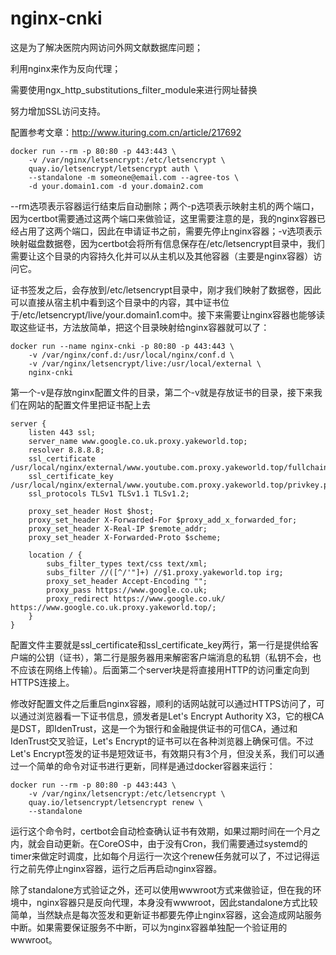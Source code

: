 # nginx-cnki

这是为了解决医院内网访问外网文献数据库问题；

利用nginx来作为反向代理；

需要使用ngx_http_substitutions_filter_module来进行网址替换

努力增加SSL访问支持。

配置参考文章：http://www.ituring.com.cn/article/217692

    docker run --rm -p 80:80 -p 443:443 \
        -v /var/nginx/letsencrypt:/etc/letsencrypt \
        quay.io/letsencrypt/letsencrypt auth \
        --standalone -m someone@email.com --agree-tos \
        -d your.domain1.com -d your.domain2.com

--rm选项表示容器运行结束后自动删除；两个-p选项表示映射主机的两个端口，因为certbot需要通过这两个端口来做验证，这里需要注意的是，我的nginx容器已经占用了这两个端口，因此在申请证书之前，需要先停止nginx容器；-v选项表示映射磁盘数据卷，因为certbot会将所有信息保存在/etc/letsencrypt目录中，我们需要让这个目录的内容持久化并可以从主机以及其他容器（主要是nginx容器）访问它。

证书签发之后，会存放到/etc/letsencrypt目录中，刚才我们映射了数据卷，因此可以直接从宿主机中看到这个目录中的内容，其中证书位于/etc/letsencrypt/live/your.domain1.com中。接下来需要让nginx容器也能够读取这些证书，方法放简单，把这个目录映射给nginx容器就可以了：

    docker run --name nginx-cnki -p 80:80 -p 443:443 \
        -v /var/nginx/conf.d:/usr/local/nginx/conf.d \
        -v /var/nginx/letsencrypt/live:/usr/local/external \
        nginx-cnki

第一个-v是存放nginx配置文件的目录，第二个-v就是存放证书的目录，接下来我们在网站的配置文件里把证书配上去

    server {
        listen 443 ssl;
        server_name www.google.co.uk.proxy.yakeworld.top;
        resolver 8.8.8.8;
        ssl_certificate /usr/local/nginx/external/www.youtube.com.proxy.yakeworld.top/fullchain.pem;
        ssl_certificate_key /usr/local/nginx/external/www.youtube.com.proxy.yakeworld.top/privkey.pem;
        ssl_protocols TLSv1 TLSv1.1 TLSv1.2;

        proxy_set_header Host $host;
        proxy_set_header X-Forwarded-For $proxy_add_x_forwarded_for;
        proxy_set_header X-Real-IP $remote_addr;
        proxy_set_header X-Forwarded-Proto $scheme;

        location / {
            subs_filter_types text/css text/xml;
            subs_filter //([^/'"]+) //$1.proxy.yakeworld.top irg;
            proxy_set_header Accept-Encoding "";
            proxy_pass https://www.google.co.uk;
            proxy_redirect https://www.google.co.uk/ https://www.google.co.uk.proxy.yakeworld.top/;
        }
    }

配置文件主要就是ssl_certificate和ssl_certificate_key两行，第一行是提供给客户端的公钥（证书），第二行是服务器用来解密客户端消息的私钥（私钥不会，也不应该在网络上传输）。后面第二个server块是将直接用HTTP的访问重定向到HTTPS连接上。

修改好配置文件之后重启nginx容器，顺利的话网站就可以通过HTTPS访问了，可以通过浏览器看一下证书信息，颁发者是Let's Encrypt Authority X3，它的根CA是DST，即IdenTrust，这是一个为银行和金融提供证书的可信CA，通过和IdenTrust交叉验证，Let's Encrypt的证书可以在各种浏览器上确保可信。不过Let's Encrypt签发的证书是短效证书，有效期只有3个月，但没关系，我们可以通过一个简单的命令对证书进行更新，同样是通过docker容器来运行：

    docker run --rm -p 80:80 -p 443:443 \
        -v /var/nginx/letsencrypt:/etc/letsencrypt \
        quay.io/letsencrypt/letsencrypt renew \
        --standalone

运行这个命令时，certbot会自动检查确认证书有效期，如果过期时间在一个月之内，就会自动更新。在CoreOS中，由于没有Cron，我们需要通过systemd的timer来做定时调度，比如每个月运行一次这个renew任务就可以了，不过记得运行之前先停止nginx容器，运行之后再启动nginx容器。

除了standalone方式验证之外，还可以使用wwwroot方式来做验证，但在我的环境中，nginx容器只是反向代理，本身没有wwwroot，因此standalone方式比较简单，当然缺点是每次签发和更新证书都要先停止nginx容器，这会造成网站服务中断。如果需要保证服务不中断，可以为nginx容器单独配一个验证用的wwwroot。
